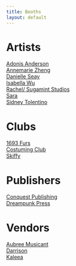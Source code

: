 ```yaml
---
title: Booths
layout: default
---
```


# Artists
[Adonis Anderson](https://ko-fi.com/donisndoughboy) <br>
[Annemarie Zheng]() <br>
[Danielle Seay](https://www.instagram.com/danyellysdoodles/?hl=en) <br>
[Isabella Wu](https://twitter.com/coeurvus) <br>
[Rachel/ Sugamint Studios](https://twitter.com/sugamintyy) <br>
[Sara](https://mobile.twitter.com/spaceseals) <br>
[Sidney Tolentino](simikae.tumblr.com) <br>

# Clubs
[1693 Furs](tribelink.wm.edu/organization/1693furs) <br>
[Costuming Club](https://tribelink.wm.edu/organization/costuming) <br>
[Skiffy](https://twitter.com/wmskiffy) <br>

# Publishers
[Conquest Publishing](https://conquestuniverse.com/) <br>
[Dreampunk Press](https://www.dreampunkpress.com/) <br>

# Vendors
[Aubree Musicant]() <br>
[Darrison](https://tinyurl.com/3b2zdvhp) <br>
[Kaleea]() <br>
